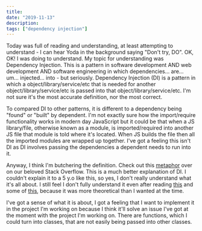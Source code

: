 ```yaml
---
title:
date: "2019-11-13"
description:
tags: ["dependency injection"]
---
```


Today was full of reading and understanding, at least attempting to understand - I can hear Yoda in the background saying "Don't try, DO". OK, OK! I was doing to understand. My topic for understanding was Dependency Injection. This is a pattern in software development AND web development AND software engineering in which dependencies... are... um... injected... into - but seriously. Dependency Injection (DI) is a pattern in which a object/library/service/etc that is needed for another object/library/service/etc is passed into that object/library/service/etc. I'm not sure it's the most accurate definition, nor the most correct.

To compared DI to other patterns, it is different to a dependency being "found" or "built" by dependent. I'm not exactly sure how the import/require functionality works in modern day JavaScript but it could be that when a JS library/file, otherwise known as a module, is imported/required into another JS file that module is told where it's located. When JS builds the file then all the imported modules are wrapped up together. I've got a feeling this isn't DI as DI involves passing the dependencies a dependent needs to run into it.

Anyway, I think I'm butchering the definition. Check out this [metaphor](https://stackoverflow.com/questions/1638919/how-to-explain-dependency-injection-to-a-5-year-old) over on our beloved Stack Overflow. This is a much better explanation of DI. I couldn't explain it to a 5 y.o like this, so yes, I don't really understand what it's all about. I still feel I don't fully understand it even after reading [this](https://medium.com/@Jeffijoe/dependency-injection-in-node-js-2016-edition-f2a88efdd427) and some of [this](https://www.martinfowler.com/articles/injection.html), because it was more theoretical than I wanted at the time.


I've got a sense of what it is about, I got a feeling that I want to implement it in the project I'm working on because I think it'll solve an issue I've got at the moment with the project I'm working on. There are functions, which I could turn into classes, that are not easily being passed into other classes.